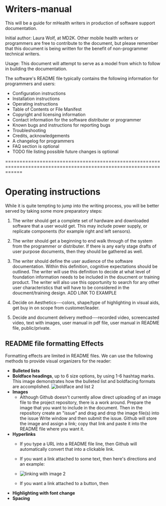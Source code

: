 # Writers-manual
This will be a guide for mHealth writers in production of software support documentation.

Initial author: Laura Wolf, at MD2K.  Other mobile health writers or programmers are free to contribute to the document, but please remember that this document is being written for the benefit of non-programmer technical writers.  

Usage: This document will attempt to serve as a model from which to follow in building the documentation.

The software's README file typically contains the following information for programmers and users:
- Configuration instructions
- Installation instructions
- Operating instructions
- Table of Contents or File Manifest
- Copyright and licensing information
- Contact information for the software distributer or programmer
- Known bugs and instructions for reporting bugs
- Troubleshooting
- Credits, acknowledgements
- A changelog for programmers
- FAQ section is optional
- TODO file listing possible future changes is optional


==================================================================================================================
# Operating instructions

While it is quite tempting to jump into the writing process, you will be better served by taking some more preparatory steps:

1) The writer should get a complete set of hardware and downloaded software that a user would get.  This may include power supply, or replicate components (for example right and left sensors).

2) The writer should get a beginning to end walk through of the system from the programmer or distributer.  If there is any early stage drafts of user purpose documents, then they should be gathered as well.  

3) The writer should define the user audience of the software documentation.  Within this definition, cognitive expectations should be outlined.  The writer will use this definition to decide at what level of foundation information needs to be included in the doucment or training product.  The writer will also use this opportunity to search for any other user characteristics that will have to be considered in the doucment/training design.       ADD LINK TO EXAMPLE

4) Decide on Aesthetics---colors, shape/type of highlighting in visual aids, get buy in on scope from customer/leader.  

5) Decide and document delivery method---recorded video, screencasted video, text with images, user manual in pdf file, user manual in README file, public/private.

## README file formatting Effects
Formatting effects are limited in README files.  We can use the following methods to provide visual organizers for the reader:
- **Bulleted lists**
- **Boldface headings**, up to 6 size options, by using 1-6 hashtag marks.  This image demonstrates how the bulleted list and boldfacing formats are accomplished.  ![boldface and list 2](https://cloud.githubusercontent.com/assets/12416186/8012106/45eb5576-0b84-11e5-9ed8-8c833b7b9a46.png)
- **Images**
  - Although Github doesn't currently allow direct uploading of an image file to the project repository, there is a work around.  Prepare the image that you want to include in the document.  Then in the repository create an "issue" and drag and drop the image file(s) into the issue Write window and then submit the issue.  Github will store the image and assign a link; copy that link and paste it into the README file where you want it.
- **Hyperlinks**
  - If you type a URL into a README file line, then Github will automatically convert that into a clickable link.  
  - If you want a link attached to some text, then here's directions and an example:
  - ![linking with image 2](https://cloud.githubusercontent.com/assets/12416186/8014620/dda3f766-0b97-11e5-9062-500b8fe93e1c.png)

  - If you want a link attached to a button, then
- **Highlighting with font change**
- **Spacing**




